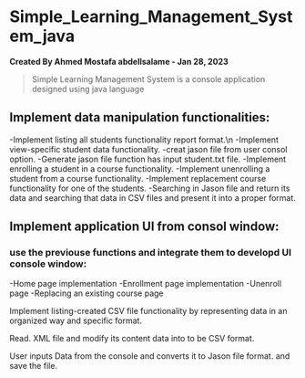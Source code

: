 # Simple_Learning_Management_System_java

**Created By Ahmed Mostafa abdellsalame - Jan 28, 2023**

> Simple Learning Management System is a console application designed using java language 

## Implement data manipulation functionalities:

  -Implement listing all students functionality report format.\n
  -Implement view-specific student data functionality.
  -creat jason file from user consol option.
  -Generate jason file function has input student.txt file.
  -Implement enrolling a student in a course functionality.
  -Implement unenrolling a student from a course functionality.
  -Implement replacement course functionality for one of the students.
  -Searching in Jason file and return its data and searching that data in CSV files and present it into a proper format.

## Implement  application UI from consol window:
### use the previouse functions and integrate them to developd UI console window: 

  -Home page implementation
  -Enrollment page implementation
  -Unenroll page
  -Replacing an existing course page

Implement listing-created CSV file functionality by representing data in an organized way and specific format.

Read. XML file and modify its content data into to be CSV format.

User inputs Data from the console and converts it to Jason file format. and save the file. 


